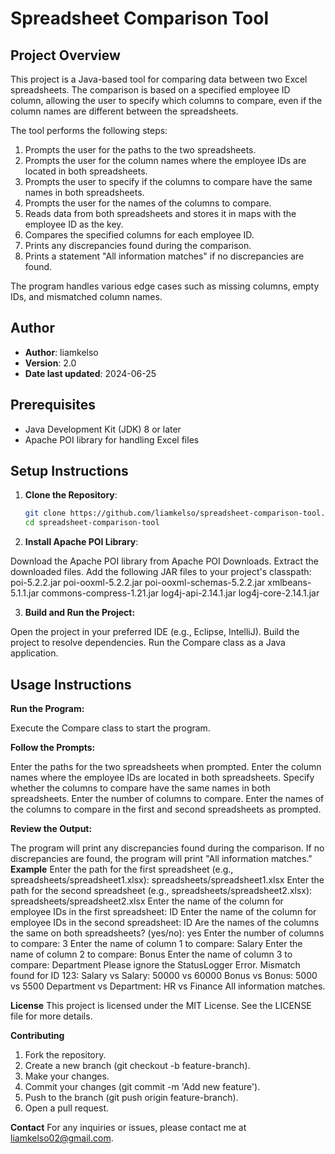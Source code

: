 # Spreadsheet Comparison Tool

## Project Overview

This project is a Java-based tool for comparing data between two Excel spreadsheets. The comparison is based on a specified employee ID column, allowing the user to specify which columns to compare, even if the column names are different between the spreadsheets. 

The tool performs the following steps:
1. Prompts the user for the paths to the two spreadsheets.
2. Prompts the user for the column names where the employee IDs are located in both spreadsheets.
3. Prompts the user to specify if the columns to compare have the same names in both spreadsheets.
4. Prompts the user for the names of the columns to compare.
5. Reads data from both spreadsheets and stores it in maps with the employee ID as the key.
6. Compares the specified columns for each employee ID.
7. Prints any discrepancies found during the comparison.
8. Prints a statement "All information matches" if no discrepancies are found.

The program handles various edge cases such as missing columns, empty IDs, and mismatched column names.

## Author

- **Author**: liamkelso
- **Version**: 2.0
- **Date last updated**: 2024-06-25

## Prerequisites

- Java Development Kit (JDK) 8 or later
- Apache POI library for handling Excel files

## Setup Instructions

1. **Clone the Repository**:
   ```bash
   git clone https://github.com/liamkelso/spreadsheet-comparison-tool.git
   cd spreadsheet-comparison-tool

2. **Install Apache POI Library**:

Download the Apache POI library from Apache POI Downloads.
Extract the downloaded files.
Add the following JAR files to your project's classpath:
poi-5.2.2.jar
poi-ooxml-5.2.2.jar
poi-ooxml-schemas-5.2.2.jar
xmlbeans-5.1.1.jar
commons-compress-1.21.jar
log4j-api-2.14.1.jar
log4j-core-2.14.1.jar

3. **Build and Run the Project:**

Open the project in your preferred IDE (e.g., Eclipse, IntelliJ).
Build the project to resolve dependencies.
Run the Compare class as a Java application.

## Usage Instructions

**Run the Program:**

Execute the Compare class to start the program.

**Follow the Prompts:**

Enter the paths for the two spreadsheets when prompted.
Enter the column names where the employee IDs are located in both spreadsheets.
Specify whether the columns to compare have the same names in both spreadsheets.
Enter the number of columns to compare.
Enter the names of the columns to compare in the first and second spreadsheets as prompted.

**Review the Output:**

The program will print any discrepancies found during the comparison.
If no discrepancies are found, the program will print "All information matches."
**Example**
Enter the path for the first spreadsheet (e.g., spreadsheets/spreadsheet1.xlsx): spreadsheets/spreadsheet1.xlsx
Enter the path for the second spreadsheet (e.g., spreadsheets/spreadsheet2.xlsx): spreadsheets/spreadsheet2.xlsx
Enter the name of the column for employee IDs in the first spreadsheet: ID
Enter the name of the column for employee IDs in the second spreadsheet: ID
Are the names of the columns the same on both spreadsheets? (yes/no): yes
Enter the number of columns to compare: 3
Enter the name of column 1 to compare: Salary
Enter the name of column 2 to compare: Bonus
Enter the name of column 3 to compare: Department
Please ignore the StatusLogger Error.
Mismatch found for ID 123:
  Salary vs Salary: 50000 vs 60000
  Bonus vs Bonus: 5000 vs 5500
  Department vs Department: HR vs Finance
All information matches.

**License**
This project is licensed under the MIT License. See the LICENSE file for more details.

**Contributing**
1. Fork the repository.
2. Create a new branch (git checkout -b feature-branch).
3. Make your changes.
4. Commit your changes (git commit -m 'Add new feature').
5. Push to the branch (git push origin feature-branch).
6. Open a pull request.

**Contact**
For any inquiries or issues, please contact me at liamkelso02@gmail.com.
